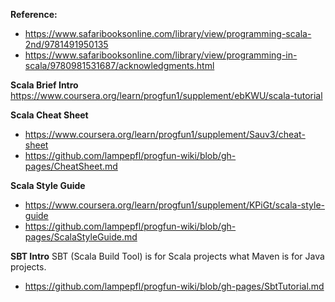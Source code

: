 **Reference:** 
* https://www.safaribooksonline.com/library/view/programming-scala-2nd/9781491950135
* https://www.safaribooksonline.com/library/view/programming-in-scala/9780981531687/acknowledgments.html

**Scala Brief Intro** 
https://www.coursera.org/learn/progfun1/supplement/ebKWU/scala-tutorial

**Scala Cheat Sheet** 
* https://www.coursera.org/learn/progfun1/supplement/Sauv3/cheat-sheet
* https://github.com/lampepfl/progfun-wiki/blob/gh-pages/CheatSheet.md

**Scala Style Guide** 
* https://www.coursera.org/learn/progfun1/supplement/KPiGt/scala-style-guide
* https://github.com/lampepfl/progfun-wiki/blob/gh-pages/ScalaStyleGuide.md

**SBT Intro**
SBT (Scala Build Tool) is for Scala projects what Maven is for Java projects.
* https://github.com/lampepfl/progfun-wiki/blob/gh-pages/SbtTutorial.md